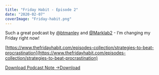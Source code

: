 ```yaml
---
title: "Friday Habit - Episode 2"
date: "2020-02-07"
coverImage: "Friday-habit.png"
---
```


Such a great podcast by [@btmanley](https://twitter.com/btmanley) and [@Marklab2](https://twitter.com/Marklab2) - I’m changing my Friday right now!  
  
[https://www.thefridayhabit.com/episodes-collection/strategies-to-beat-procrastination](https://www.thefridayhabit.com/episodes-collection/strategies-to-beat-procrastination)

[Download Podcast Note ->](https://sketchysermons.com/wp-content/uploads/2020/08/Friday-habit.pdf)[Download](https://sketchysermons.com/wp-content/uploads/2020/08/Friday-habit.pdf)
